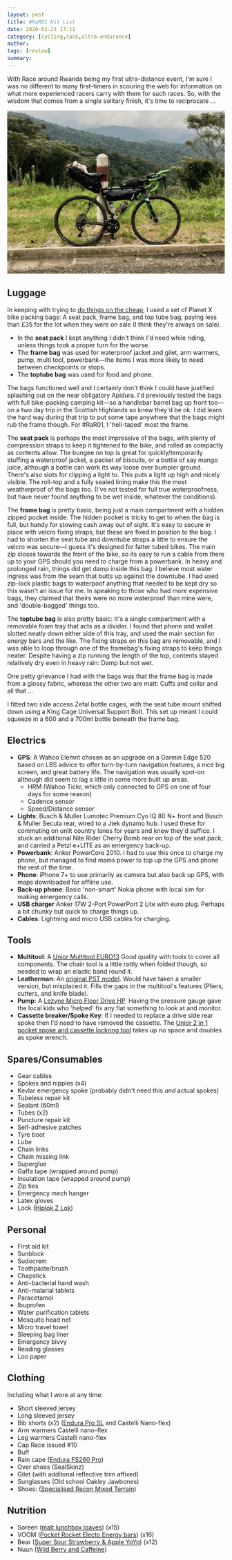 ```yaml
---
layout: post
title: #RaR01 Kit List
date: 2020-02-21 17:11
category: [cycling,race,ultra-endurance]
author: 
tags: [review]
summary: 
---
```


With Race around Rwanda being my first ultra-distance event, I'm sure I was no different to many first-timers in scouring the web for information on what more experienced racers carry with them for such races. So, with the wisdom that comes from a single solitary finish, it's time to reciprocate …

![bike stood by side of the road](/img/racearoundrwanda-bike.jpg)

## Luggage ##
In keeping with trying to [do things on the cheap](/race-around-rwanda-the-bike), I used a set of Planet X bike packing bags: A seat pack, frame bag, and top tube bag, paying less than £35 for the lot when they were on sale (I think they're always on sale). 
- In the **seat pack** I kept anything I didn't think I'd need while riding, unless things took a proper turn for the worse.  
- The **frame bag** was used for waterproof jacket and gilet, arm warmers, pump, multi tool, powerbank—the items I was more likely to need between checkpoints or stops.
- The **toptube bag** was used for food and phone.

The bags functioned well and I certainly don't think I could have justified splashing out on the near obligatory Apidura. I'd previously tested the bags with full bike-packing camping kit—so a handlebar barrel bag up front too—on a two day trip in the Scottish Highlands so knew they'd be ok. I did learn the hard way during that trip to put some tape anywhere that the bags might rub the frame though. For #RaR01, I 'heli-taped' most the frame.

The **seat pack** is perhaps the most impressive of the bags, with plenty of compression straps to keep it tightened to the bike, and rolled as compactly as contents allow. The bungee on top is great for quickly/temporarily stuffing a waterproof jacket, a packet of biscuits, or a bottle of say mango juice, although a bottle can work its way loose over bumpier ground. There's also slots for clipping a light to. This puts a light up high and nicely visible. The roll-top and a fully sealed lining make this the most weatherproof of the bags too. (I've not tested for full true waterproofness, but have never found anything to be wet inside, whatever the conditions). 

The **frame bag** is pretty basic, being just a main compartment with a hidden zipped pocket inside. The hidden pocket is tricky to get to when the bag is full, but handy for stowing cash away out of sight. It's easy to secure in place with velcro fixing straps, but these are fixed in position to the bag. I had to shorten the seat tube and downtube  straps a little to ensure the velcro was secure—I guess it's designed for fatter tubed bikes. The main zip closes towards the front of the bike, so its easy to run a cable from there up to your GPS should you need to charge from a powerbank. In heavy and prolonged rain, things did get damp inside this bag. I believe most water ingress was from the seam that butts up against the downtube. I had used zip-lock plastic bags to waterpoof anything that needed to be kept dry so this wasn't an issue for me. In speaking to those who had more expensive bags, they claimed that theirs were no more waterproof than mine were, and 'double-bagged' things too. 

The **toptube bag** is also pretty basic: It's a single compartment with a removable foam tray that acts as a divider. I found that phone and wallet slotted neatly down either side of this tray, and used the main section for energy bars and the like. The fixing straps on this bag are removable, and I was able to loop through one of the framebag's fixing straps to keep things neater. Despite having a zip running the length of the top, contents stayed relatively dry even in heavy rain: Damp but not wet.

One petty grievance I had with the bags was that the frame bag is made from a glossy fabric, whereas the other two are matt: Cuffs and collar and all that …

I fitted two side access Zefal bottle cages, with the seat tube mount shifted down using a King Cage Universal Support Bolt. This set up meant I could squeeze in a 600 and a 700ml bottle beneath the frame bag.

## Electrics ##
- **GPS**: A Wahoo Elemnt chosen as an upgrade on a Garmin Edge 520 based on LBS advice to offer turn-by-turn navigation features, a nice big screen, and great battery life. The navigation was usually spot-on although did seem to lag a little in some more built up areas. 
    - HRM (Wahoo Tickr, which only connected to GPS on one of four days for some reason)
    - Cadence sensor
    - Speed/Distance sensor
- **Lights**: Busch & Muller Lumotec Premium Cyo IQ 80 N+ front and Busch & Muller Secula rear, wired to a Jtek dynamo hub. I used these for commuting on unlit country lanes for years and knew they'd suffice. I stuck an additional Nite Rider Cherry Bomb rear on top of the seat pack, and carried a Petzl e+LITE as an emergency back-up. 
- **Powerbank**: Anker PowerCore 2010. I had to use this once to charge my phone, but managed to find mains power to top up the GPS and phone the rest of the time.
- **Phone**: iPhone 7+ to use primarily as camera but also back up GPS, with maps downloaded for offline use.
- **Back-up phone**: Basic 'non-smart' Nokia phone with local sim for making emergency calls. 
- **USB charger** Anker 17W 2-Port PowerPort 2 Lite with euro plug. Perhaps a bit chunky but quick to charge things up.
- **Cables**: Lightning and micro USB cables for charging.

## Tools ##
- **Multitool**: A [Unior Multitool EURO13](https://uniortools.com/eng/product/1655EURO13-multitool-euro13) Good quality with tools to cover all components. The chain tool is a little rattly when folded though, so needed to wrap an elastic band round it.
- **Leatherman**: An [original PST model](https://www.leatherman.com/pst-77.html). Would have taken a smaller version, but misplaced it. Fills the gaps in the multitool's features (Pliers, cutters, and knife blade).
- **Pump**: A [Lezyne Micro Floor Drive HP](https://ride.lezyne.com/collections/hand-pumps/products/1-mp-mfdr-v204hp?variant=19837367779414). Having the pressure gauge gave the local kids who 'helped' fix any flat something to look at and monitor.
- **Cassette breaker/Spoke Key**: If I needed to replace a drive side rear spoke then I'd need to have removed the cassette. The [Unior 2 in 1 pocket spoke and cassette lockring tool](https://uniortools.com/eng/product/1669-4-2-in-1-pocket-spoke-and-cassette-lockring-tool#44729) takes up no space and doubles as spoke wrench.  

## Spares/Consumables ##
- Gear cables
- Spokes and nipples (x4)
- Kevlar emergency spoke (probably didn't need this _and_ actual spokes)
- Tubeless repair kit
- Sealant (60ml)
- Tubes (x2)
- Puncture repair kit
- Self-adhesive patches
- Tyre boot
- Lube 
- Chain links
- Chain missing link 
- Superglue
- Gaffa tape (wrapped around pump)
- Insulation tape (wrapped around pump)
- Zip ties
- Emergency mech hanger
- Latex gloves
- Lock ([Hiplok Z Lok](https://hiplok.com/product/zlok1/)) 

## Personal ##
- First aid kit
- Sunblock
- Sudocrem
- Toothpaste/brush
- Chapstick
- Anti-bacterial hand wash
- Anti-malarial tablets
- Paracetamol
- Ibuprofen
- Water purification tablets
- Mosquito head net
- Micro travel towel
- Sleeping bag liner
- Emergency bivvy
- Reading glasses
- Loo paper

## Clothing ##

Including what I wore at any time:
- Short sleeved jersey
- Long sleeved jersey
- Bib shorts (x2) ([Endura Pro SL](https://www.endurasport.com/Pro-SL-Bibshort/p/bE4070) and Castelli Nano-flex)
- Arm warmers Castelli nano-flex
- Leg warmers Castelli nano-flex
- Cap Race issued #10
- Buff
- Rain cape ([Endura FS260 Pro](https://www.endurasport.com/FS260-Pro-Adrenaline-Race-Cape/p/bE9026))
- Over shoes (SealSkinz)
- Gilet (with additonal reflective trim affixed)
- Sunglasses (Old school Oakley Jawbones) 
- Shoes: ([Specialised Recon Mixed Terrain](https://www.specialized.com/sg/en/recon-mixed-terrain-shoes/p/117577))

## Nutrition ##

- Soreen ([malt lunchbox loaves](https://www.soreen.com/products/malt-lunchbox/)) (x15)
- VOOM ([Pocket Rocket Electo Energy bars](https://www.voomnutrition.co.uk/products/pocket-rocket-electro-energy)) (x16)
- Bear ([Super Sour Strawberry & Apple YoYo](https://bearnibbles.us/our-products/yoyos/super-sour-strawberry-apple)) (x12)
- Nuun ([Wild Berry and Caffeine](https://nuunlife.com/products/nuun-sport?variant=31524087005220))
